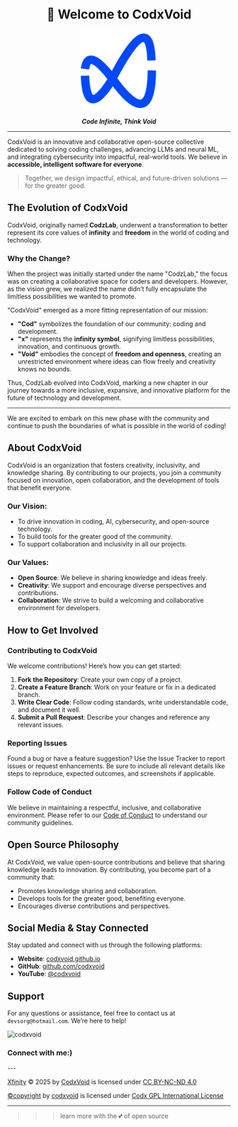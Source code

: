 <h1 align="center">👋 Welcome to CodxVoid</h1>

<p align="center">
  <img src="https://github.com/codxvoid/.github/blob/main/IMG/xfinity.png" width="180" alt=" Xfinity : CodxVoid Logo" />
</p>

<p align="center"><em><strong>Code Infinite, Think Void</strong></em></p>

---

CodxVoid is an innovative and collaborative open-source collective dedicated to solving coding challenges, advancing LLMs and neural ML, and integrating cybersecurity into impactful, real-world tools. We believe in **accessible, intelligent software for everyone**.


> Together, we design impactful, ethical, and future-driven solutions — for the greater good.


## The Evolution of CodxVoid

CodxVoid, originally named **CodzLab**, underwent a transformation to better represent its core values of **infinity** and **freedom** in the world of coding and technology.

### Why the Change?

When the project was initially started under the name "CodzLab," the focus was on creating a collaborative space for coders and developers. However, as the vision grew, we realized the name didn’t fully encapsulate the limitless possibilities we wanted to promote. 

"CodxVoid" emerged as a more fitting representation of our mission:
- **"Cod"** symbolizes the foundation of our community: coding and development.
- **"x"** represents the **infinity symbol**, signifying limitless possibilities, innovation, and continuous growth.
- **"Void"** embodies the concept of **freedom and openness**, creating an unrestricted environment where ideas can flow freely and creativity knows no bounds.

Thus, CodzLab evolved into CodxVoid, marking a new chapter in our journey towards a more inclusive, expansive, and innovative platform for the future of technology and development.

---

We are excited to embark on this new phase with the community and continue to push the boundaries of what is possible in the world of coding!

## About CodxVoid

CodxVoid is an organization that fosters creativity, inclusivity, and knowledge sharing. By contributing to our projects, you join a community focused on innovation, open collaboration, and the development of tools that benefit everyone.

### Our Vision:
- To drive innovation in coding, AI, cybersecurity, and open-source technology.
- To build tools for the greater good of the community.
- To support collaboration and inclusivity in all our projects.

### Our Values:
- **Open Source**: We believe in sharing knowledge and ideas freely.
- **Creativity**: We support and encourage diverse perspectives and contributions.
- **Collaboration**: We strive to build a welcoming and collaborative environment for developers.

## How to Get Involved

### Contributing to CodxVoid

We welcome contributions! Here’s how you can get started:
1. **Fork the Repository**: Create your own copy of a project.
2. **Create a Feature Branch**: Work on your feature or fix in a dedicated branch.
3. **Write Clear Code**: Follow coding standards, write understandable code, and document it well.
4. **Submit a Pull Request**: Describe your changes and reference any relevant issues.

### Reporting Issues

Found a bug or have a feature suggestion? Use the Issue Tracker to report issues or request enhancements. Be sure to include all relevant details like steps to reproduce, expected outcomes, and screenshots if applicable.

### Follow Code of Conduct

We believe in maintaining a respectful, inclusive, and collaborative environment. Please refer to our [Code of Conduct](https://github.com/codxvoid/.github/blob/main/CODE_OF_CONDUCT.md) to understand our community guidelines.

## Open Source Philosophy

At CodxVoid, we value open-source contributions and believe that sharing knowledge leads to innovation. By contributing, you become part of a community that:
- Promotes knowledge sharing and collaboration.
- Develops tools for the greater good, benefiting everyone.
- Encourages diverse contributions and perspectives.

## Social Media & Stay Connected

Stay updated and connect with us through the following platforms:
- **Website**: [codxvoid.github.io](https://codxvoid.github.io)
- **GitHub**: [github.com/codxvoid](https://github.com/codxvoid)
- **YouTube**: [@codxvoid](https://www.youtube.com/@codxvoid)

## Support

For any questions or assistance, feel free to contact us at `devsorg@hotmail.com`. We’re here to help!

<p align="left"> <img src="https://komarev.com/ghpvc/?username=codxvoid&label=Profile%20views&color=0e75b6&style=flat" alt="codxvoid" /> </p>
<h3 align="left">Connect with me:)</h3>
---
<p>
<a href="https://github.com/codxvoid/.github/blob/main/IMG/xfinity.png">Xfinity</a> © 2025 by <a href="https://github.com/codxvoid">CodxVoid</a> is licensed under <a href="https://creativecommons.org/licenses/by-nc-nd/4.0/">CC BY-NC-ND 4.0</a></p>

<p><a property="dct:title" rel="cc:attributionURL" href="http://codxvoid.github.io">&copy;copyright</a> by <a rel="cc:attributionURL dct:creator" property="cc:attributionName" href="https://linkedin.com/company/codxvoid">codxvoid</a> is licensed under <a href="https://github.com/codxvoid/.github/tree/main?tab=License-1-ov-file">Codx GPL International License</a></p>

---
>>> learn more with the 💕 of open source

